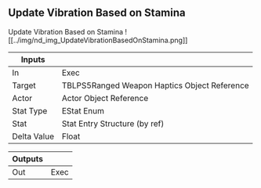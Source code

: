## Update Vibration Based on Stamina
Update Vibration Based on Stamina
![[../img/nd_img_UpdateVibrationBasedOnStamina.png]]

|Inputs||
|--|--|
| In | Exec |
| Target | TBLPS5Ranged Weapon Haptics Object Reference |
| Actor | Actor Object Reference |
| Stat Type | EStat Enum |
| Stat | Stat Entry Structure (by ref) |
| Delta Value | Float |

|Outputs||
|--|--|
| Out | Exec |
